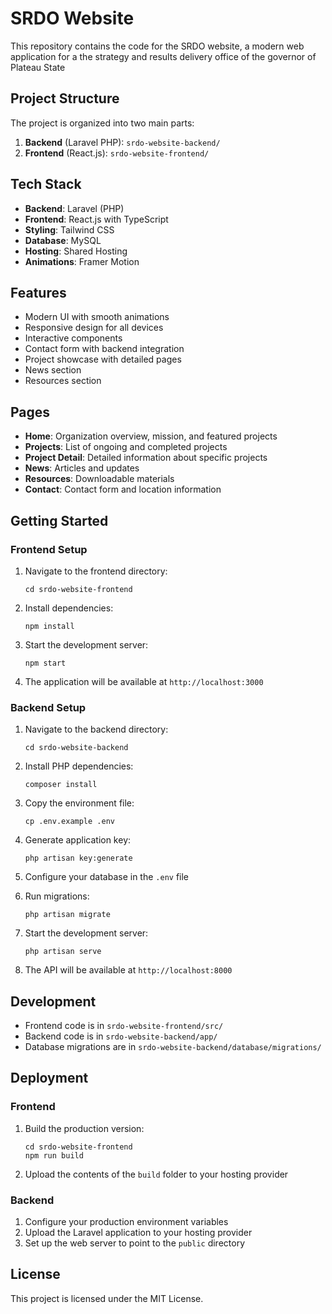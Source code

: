 # SRDO Website

This repository contains the code for the SRDO website, a modern web application for a the strategy and results delivery office of the governor of Plateau State

## Project Structure

The project is organized into two main parts:

1. **Backend** (Laravel PHP): `srdo-website-backend/`
2. **Frontend** (React.js): `srdo-website-frontend/`

## Tech Stack

- **Backend**: Laravel (PHP)
- **Frontend**: React.js with TypeScript
- **Styling**: Tailwind CSS
- **Database**: MySQL
- **Hosting**: Shared Hosting
- **Animations**: Framer Motion

## Features

- Modern UI with smooth animations
- Responsive design for all devices
- Interactive components
- Contact form with backend integration
- Project showcase with detailed pages
- News section
- Resources section

## Pages

- **Home**: Organization overview, mission, and featured projects
- **Projects**: List of ongoing and completed projects
- **Project Detail**: Detailed information about specific projects
- **News**: Articles and updates
- **Resources**: Downloadable materials
- **Contact**: Contact form and location information

## Getting Started

### Frontend Setup

1. Navigate to the frontend directory:

   ```
   cd srdo-website-frontend
   ```

2. Install dependencies:

   ```
   npm install
   ```

3. Start the development server:

   ```
   npm start
   ```

4. The application will be available at `http://localhost:3000`

### Backend Setup

1. Navigate to the backend directory:

   ```
   cd srdo-website-backend
   ```

2. Install PHP dependencies:

   ```
   composer install
   ```

3. Copy the environment file:

   ```
   cp .env.example .env
   ```

4. Generate application key:

   ```
   php artisan key:generate
   ```

5. Configure your database in the `.env` file

6. Run migrations:

   ```
   php artisan migrate
   ```

7. Start the development server:

   ```
   php artisan serve
   ```

8. The API will be available at `http://localhost:8000`

## Development

- Frontend code is in `srdo-website-frontend/src/`
- Backend code is in `srdo-website-backend/app/`
- Database migrations are in `srdo-website-backend/database/migrations/`

## Deployment

### Frontend

1. Build the production version:

   ```
   cd srdo-website-frontend
   npm run build
   ```

2. Upload the contents of the `build` folder to your hosting provider

### Backend

1. Configure your production environment variables
2. Upload the Laravel application to your hosting provider
3. Set up the web server to point to the `public` directory

## License

This project is licensed under the MIT License.
